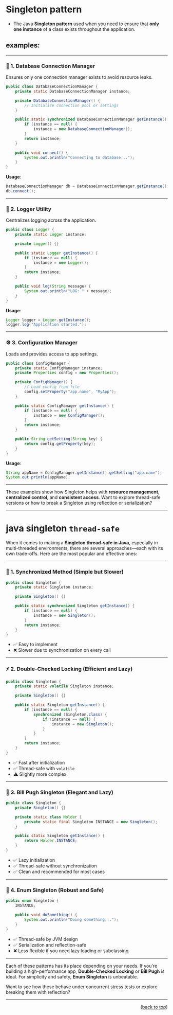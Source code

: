 <a name="topage"></a>

# **Singleton pattern**

* The Java **Singleton pattern** used when you need to ensure that **only one instance** of a class exists throughout the application. 

## examples: 

---

### 🔧 1. **Database Connection Manager**

Ensures only one connection manager exists to avoid resource leaks.

```java
public class DatabaseConnectionManager {
    private static DatabaseConnectionManager instance;

    private DatabaseConnectionManager() {
        // Initialize connection pool or settings
    }

    public static synchronized DatabaseConnectionManager getInstance() {
        if (instance == null) {
            instance = new DatabaseConnectionManager();
        }
        return instance;
    }

    public void connect() {
        System.out.println("Connecting to database...");
    }
}
```

**Usage**:
```java
DatabaseConnectionManager db = DatabaseConnectionManager.getInstance();
db.connect();
```

---

### 📝 2. **Logger Utility**

Centralizes logging across the application.

```java
public class Logger {
    private static Logger instance;

    private Logger() {}

    public static Logger getInstance() {
        if (instance == null) {
            instance = new Logger();
        }
        return instance;
    }

    public void log(String message) {
        System.out.println("LOG: " + message);
    }
}
```

**Usage**:
```java
Logger logger = Logger.getInstance();
logger.log("Application started.");
```

---

### ⚙️ 3. **Configuration Manager**

Loads and provides access to app settings.

```java
public class ConfigManager {
    private static ConfigManager instance;
    private Properties config = new Properties();

    private ConfigManager() {
        // Load config from file
        config.setProperty("app.name", "MyApp");
    }

    public static ConfigManager getInstance() {
        if (instance == null) {
            instance = new ConfigManager();
        }
        return instance;
    }

    public String getSetting(String key) {
        return config.getProperty(key);
    }
}
```

**Usage**:
```java
String appName = ConfigManager.getInstance().getSetting("app.name");
System.out.println(appName);
```

---

These examples show how Singleton helps with **resource management**, **centralized control**, and **consistent access**. Want to explore thread-safe versions or how to break a Singleton using reflection or serialization?

----

# java singleton `thread-safe`

When it comes to making a **Singleton thread-safe in Java**, especially in multi-threaded environments, there are several approaches—each with its own trade-offs. Here are the most popular and effective ones:

---

### 🧵 1. **Synchronized Method (Simple but Slower)**

```java
public class Singleton {
    private static Singleton instance;

    private Singleton() {}

    public static synchronized Singleton getInstance() {
        if (instance == null) {
            instance = new Singleton();
        }
        return instance;
    }
}
```

- ✅ Easy to implement
- ❌ Slower due to synchronization on every call

---

### ⚡ 2. **Double-Checked Locking (Efficient and Lazy)**

```java
public class Singleton {
    private static volatile Singleton instance;

    private Singleton() {}

    public static Singleton getInstance() {
        if (instance == null) {
            synchronized (Singleton.class) {
                if (instance == null) {
                    instance = new Singleton();
                }
            }
        }
        return instance;
    }
}
```

- ✅ Fast after initialization
- ✅ Thread-safe with `volatile`
- ⚠️ Slightly more complex

---

### 🧙 3. **Bill Pugh Singleton (Elegant and Lazy)**

```java
public class Singleton {
    private Singleton() {}

    private static class Holder {
        private static final Singleton INSTANCE = new Singleton();
    }

    public static Singleton getInstance() {
        return Holder.INSTANCE;
    }
}
```

- ✅ Lazy initialization
- ✅ Thread-safe without synchronization
- ✅ Clean and recommended for most cases

---

### 🧬 4. **Enum Singleton (Robust and Safe)**

```java
public enum Singleton {
    INSTANCE;

    public void doSomething() {
        System.out.println("Doing something...");
    }
}
```

- ✅ Thread-safe by JVM design
- ✅ Serialization and reflection-safe
- ❌ Less flexible if you need lazy loading or subclassing

---

Each of these patterns has its place depending on your needs. If you're building a high-performance app, **Double-Checked Locking** or **Bill Pugh** is ideal. For simplicity and safety, **Enum Singleton** is unbeatable.

Want to see how these behave under concurrent stress tests or explore breaking them with reflection?

----

<p align="right">(<a href="#topage">back to top</a>)</p>
<br/>
<br/>
